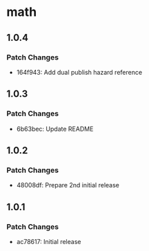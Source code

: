 # math

## 1.0.4

### Patch Changes

- 164f943: Add dual publish hazard reference

## 1.0.3

### Patch Changes

- 6b63bec: Update README

## 1.0.2

### Patch Changes

- 48008df: Prepare 2nd initial release

## 1.0.1

### Patch Changes

- ac78617: Initial release
